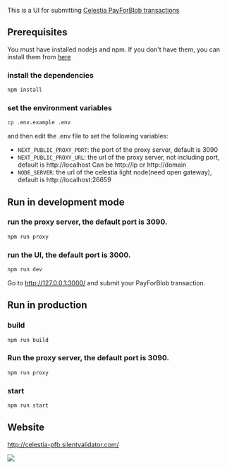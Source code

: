 This is a UI for submitting [Celestia PayForBlob transactions](https://docs.celestia.org/developers/node-tutorial/#submit-a-pfb-transaction)

## Prerequisites

You must have installed nodejs and npm. If you don't have them, you can install them from [here](https://nodejs.org/en/download/)

### install the dependencies
```bash
npm install
```

### set the environment variables
```bash
cp .env.example .env
```

and then edit the .env file to set the following variables:
* `NEXT_PUBLIC_PROXY_PORT`: the port of the proxy server, default is 3090
* `NEXT_PUBLIC_PROXY_URL`: the url of the proxy server, not including port, default is http://localhost Can be http://ip or http://domain
* `NODE_SERVER`: the url of the celestia light node(need open gateway), default is http://localhost:26659


## Run in development mode

### run the proxy server, the default port is 3090.

```bash
npm run proxy
```

### run the UI, the default port is 3000.

```bash
npm run dev
```

Go to http://127.0.0.1:3000/ and submit your PayForBlob transaction.

## Run in production 
### build
```bash
npm run build
```
### Run the proxy server, the default port is 3090.

```bash
npm run proxy
```
### start
```bash
npm run start
```

## Website
http://celestia-pfb.silentvalidator.com/

![](https://i.imgur.com/bfRjlQK.jpg)